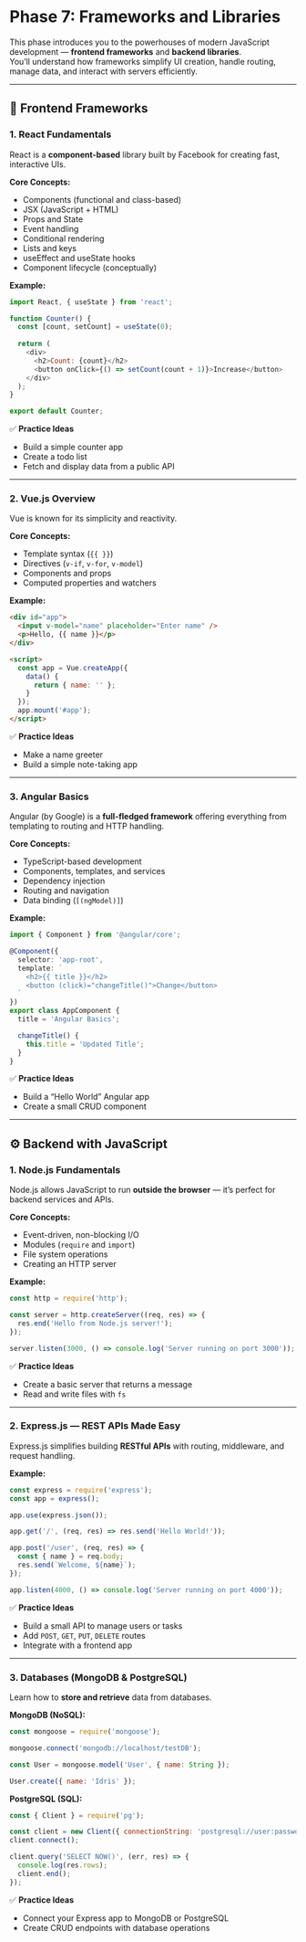# Phase 7: Frameworks and Libraries

This phase introduces you to the powerhouses of modern JavaScript development — **frontend frameworks** and **backend libraries**.  
You’ll understand how frameworks simplify UI creation, handle routing, manage data, and interact with servers efficiently.

---

## 🧩 Frontend Frameworks

### 1. React Fundamentals
React is a **component-based** library built by Facebook for creating fast, interactive UIs.

**Core Concepts:**
- Components (functional and class-based)
- JSX (JavaScript + HTML)
- Props and State
- Event handling
- Conditional rendering
- Lists and keys
- useEffect and useState hooks
- Component lifecycle (conceptually)

**Example:**
```js
import React, { useState } from 'react';

function Counter() {
  const [count, setCount] = useState(0);
  
  return (
    <div>
      <h2>Count: {count}</h2>
      <button onClick={() => setCount(count + 1)}>Increase</button>
    </div>
  );
}

export default Counter;
```

✅ **Practice Ideas**
- Build a simple counter app  
- Create a todo list  
- Fetch and display data from a public API

---

### 2. Vue.js Overview
Vue is known for its simplicity and reactivity.

**Core Concepts:**
- Template syntax (`{{ }}`)
- Directives (`v-if`, `v-for`, `v-model`)
- Components and props
- Computed properties and watchers

**Example:**
```html
<div id="app">
  <input v-model="name" placeholder="Enter name" />
  <p>Hello, {{ name }}</p>
</div>

<script>
  const app = Vue.createApp({
    data() {
      return { name: '' };
    }
  });
  app.mount('#app');
</script>
```

✅ **Practice Ideas**
- Make a name greeter  
- Build a simple note-taking app

---

### 3. Angular Basics
Angular (by Google) is a **full-fledged framework** offering everything from templating to routing and HTTP handling.

**Core Concepts:**
- TypeScript-based development
- Components, templates, and services
- Dependency injection
- Routing and navigation
- Data binding (`[(ngModel)]`)

**Example:**
```ts
import { Component } from '@angular/core';

@Component({
  selector: 'app-root',
  template: `
    <h2>{{ title }}</h2>
    <button (click)="changeTitle()">Change</button>
  `
})
export class AppComponent {
  title = 'Angular Basics';

  changeTitle() {
    this.title = 'Updated Title';
  }
}
```

✅ **Practice Ideas**
- Build a “Hello World” Angular app  
- Create a small CRUD component

---

## ⚙️ Backend with JavaScript

### 1. Node.js Fundamentals
Node.js allows JavaScript to run **outside the browser** — it’s perfect for backend services and APIs.

**Core Concepts:**
- Event-driven, non-blocking I/O
- Modules (`require` and `import`)
- File system operations
- Creating an HTTP server

**Example:**
```js
const http = require('http');

const server = http.createServer((req, res) => {
  res.end('Hello from Node.js server!');
});

server.listen(3000, () => console.log('Server running on port 3000'));
```

✅ **Practice Ideas**
- Create a basic server that returns a message  
- Read and write files with `fs`

---

### 2. Express.js — REST APIs Made Easy
Express.js simplifies building **RESTful APIs** with routing, middleware, and request handling.

**Example:**
```js
const express = require('express');
const app = express();

app.use(express.json());

app.get('/', (req, res) => res.send('Hello World!'));

app.post('/user', (req, res) => {
  const { name } = req.body;
  res.send(`Welcome, ${name}`);
});

app.listen(4000, () => console.log('Server running on port 4000'));
```

✅ **Practice Ideas**
- Build a small API to manage users or tasks  
- Add `POST`, `GET`, `PUT`, `DELETE` routes  
- Integrate with a frontend app

---

### 3. Databases (MongoDB & PostgreSQL)
Learn how to **store and retrieve** data from databases.

**MongoDB (NoSQL):**
```js
const mongoose = require('mongoose');

mongoose.connect('mongodb://localhost/testDB');

const User = mongoose.model('User', { name: String });

User.create({ name: 'Idris' });
```

**PostgreSQL (SQL):**
```js
const { Client } = require('pg');

const client = new Client({ connectionString: 'postgresql://user:password@localhost/dbname' });
client.connect();

client.query('SELECT NOW()', (err, res) => {
  console.log(res.rows);
  client.end();
});
```

✅ **Practice Ideas**
- Connect your Express app to MongoDB or PostgreSQL  
- Create CRUD endpoints with database operations
